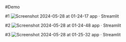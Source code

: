 #Demo

#1
![Screenshot 2024-05-28 at 01-24-17 app · Streamlit](https://github.com/Ebrahim-a/Imagi-Gen/assets/157329832/f97c627a-f2aa-4a27-b974-f7b5504fefdd)

#2
![Screenshot 2024-05-28 at 01-24-48 app · Streamlit](https://github.com/Ebrahim-a/Imagi-Gen/assets/157329832/790a7b72-eb26-40b4-84a6-ec0d87c16004)

#3
![Screenshot 2024-05-28 at 01-25-32 app · Streamlit](https://github.com/Ebrahim-a/Imagi-Gen/assets/157329832/a265b33b-df11-4ccf-8813-4595c7705ffa)
